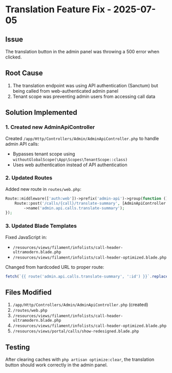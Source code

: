 # Translation Feature Fix - 2025-07-05

## Issue
The translation button in the admin panel was throwing a 500 error when clicked.

## Root Cause
1. The translation endpoint was using API authentication (Sanctum) but being called from web-authenticated admin panel
2. Tenant scope was preventing admin users from accessing call data

## Solution Implemented

### 1. Created new AdminApiController
Created `/app/Http/Controllers/Admin/AdminApiController.php` to handle admin API calls:
- Bypasses tenant scope using `withoutGlobalScope(\App\Scopes\TenantScope::class)`
- Uses web authentication instead of API authentication

### 2. Updated Routes
Added new route in `routes/web.php`:
```php
Route::middleware(['auth:web'])->prefix('admin-api')->group(function () {
    Route::post('/calls/{call}/translate-summary', [AdminApiController::class, 'translateCallSummary'])
        ->name('admin.api.calls.translate-summary');
});
```

### 3. Updated Blade Templates
Fixed JavaScript in:
- `/resources/views/filament/infolists/call-header-ultramodern.blade.php`
- `/resources/views/filament/infolists/call-header-optimized.blade.php`

Changed from hardcoded URL to proper route:
```javascript
fetch(`{{ route('admin.api.calls.translate-summary', ':id') }}`.replace(':id', callId), {
```

## Files Modified
1. `/app/Http/Controllers/Admin/AdminApiController.php` (created)
2. `/routes/web.php`
3. `/resources/views/filament/infolists/call-header-ultramodern.blade.php`
4. `/resources/views/filament/infolists/call-header-optimized.blade.php`
5. `/resources/views/portal/calls/show-redesigned.blade.php`

## Testing
After clearing caches with `php artisan optimize:clear`, the translation button should work correctly in the admin panel.